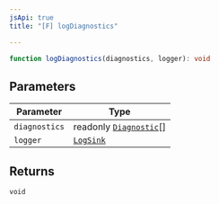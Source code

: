 ```yaml
---
jsApi: true
title: "[F] logDiagnostics"

---
```

```ts
function logDiagnostics(diagnostics, logger): void
```

## Parameters

| Parameter | Type |
| ------ | ------ |
| `diagnostics` | readonly [`Diagnostic`](../interfaces/Diagnostic.md)[] |
| `logger` | [`LogSink`](../interfaces/LogSink.md) |

## Returns

`void`
